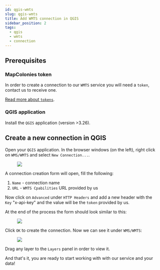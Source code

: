 ```yaml
---
id: qgis-wmts
slug: qgis-wmts
title: Add WMTS connection in QGIS
sidebar_position: 2
tags:
  - qgis
  - wmts
  - connection
---
```


## Prerequisites

### MapColonies token

In order to create a connection to our `WMTS` service you will need a `token`, contact us to receive one.

[Read more about `tokens`](/docs/MapColonies/auth.md).

### QGIS application

Install the `QGIS` application (version >3.26).

## Create a new connection in QGIS

Open your `QGIS` application. In the browser windows (on the left), right click on `WMS/WMTS` and select `New Connection...`.

<figure>
    <img src={require("/img/qgis/qgis-wmts-add-connection.png").default} style={{"display":"block","marginLeft":"auto","marginRight":"auto","height":"350px"}}/>
</figure>

A connection creation form will open, fill the following:
1. `Name` - connection name
2. `URL` - `WMTS Cpabilities` URL provided by us

Now click on `Advanced` under `HTTP Headers` and add a new header with the `Key` "x-api-key" and the value will be the `token` provided by us.

At the end of the process the form should look similar to this:

<figure>
    <img src={require("/img/qgis/qgis-wmts-new-connection.png").default} style={{"display":"block","marginLeft":"auto","marginRight":"auto","height":"500px"}}/>
</figure>

Click `OK` to create the connection. Now we can see it under `WMS/WMTS`:

<figure>
    <img src={require("/img/qgis/qgis-wmts-connection.png").default} style={{"display":"block","marginLeft":"auto","marginRight":"auto"}}/>
</figure>

Drag any layer to the `Layers` panel in order to view it.

And that's it, you are ready to start working with with our service and your data!

